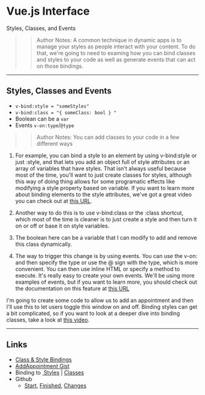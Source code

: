 <!-- .slide: data-state="title" -->
# Vue.js Interface
Styles, Classes, and Events

> > Author Notes: A common technique in dynamic apps is to manage your styles as people interact with your content. To do that, we're going to need to examing how you can bind classes and styles to your code as well as generate events that can act on those bindings.

---

## Styles, Classes and Events

- `v-bind:style = "someStyles"`
- `v-bind:class = "{ someClass: bool } "`
- Boolean can be a `var`
- Events `v-on:type`/`@type`

> > Author Notes: You can add classes to your code in a few different ways

1. For example, you can bind a style to an element by using v-bind:style or just :style,  and that lets you add an object full of style attributes or an array of variables that have styles. That isn't always useful because most of the time, you'll want to just create classes for styles, although this way of doing thing allows for some programatic effects like modifying a style property based on variable. If you want to learn more about binding elements to the style attributes, we've got a great video you can check out at [this URL][1].

2. Another way to do this is to use v-bind:class or the :class shortcut, which most of the time is cleaner is to just create a style and then turn it on or off or base it on style variables.

3. The boolean here can be a variable that I can modify to add and remove this class dynamically.

1. The way to trigger this change is by using events. You can use the v-on: and then specify the type or use the @ sign with the type, which is more convenient. You can then use inline HTML or specify a method to execute. It's really easy to create your own events. We'll be using more examples of events, but if you want to learn more, you should check out the documentation on this feature at [this URL][2]

I'm going to create some code to allow us to add an appointment and then I'll use this to let users toggle this window on and off. Binding styles can get a bit complicated, so if you want to look at a deeper dive into binding classes, take a look at [this video][3].

---

## Links
- [Class &amp; Style Bindings][4]
- [AddAppointment Gist][5]
- Binding to [ Styles][6] | [Classes][7]
- Github
  - [Start][8], [Finished][9], [Changes][10]

[1]:	https://www.linkedin.com/learning/learning-vue-js/binding-to-the-class-attribute
[2]:	https://vuejs.org/v2/guide/events.html
[3]:	https://www.linkedin.com/learning/learning-vue-js/binding-to-the-style-attribute?u=0
[4]:	https://vuejs.org/v2/guide/class-and-style.html
[5]:	https://gist.github.com/planetoftheweb/4845298a6640de63d72b5d3ff7f81ce1
[6]:	https://www.linkedin.com/learning/learning-vue-js/binding-to-the-class-attribute?trk=insiders_6787408_learning
[7]:	https://www.linkedin.com/learning/learning-vue-js/binding-to-the-style-attribute?u=0
[8]:	https://github.com/planetoftheweb/vueinterface/tree/04_01b
[9]:	https://github.com/planetoftheweb/vueinterface/tree/04_01e
[10]:	https://github.com/planetoftheweb/vueinterface/compare/03_04e...04_01e
